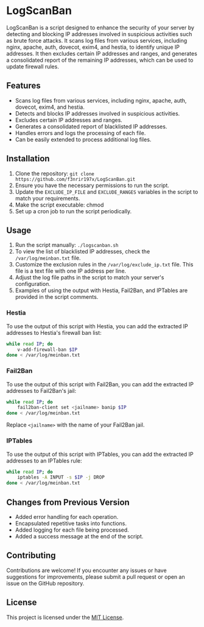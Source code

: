 # LogScanBan

LogScanBan is a script designed to enhance the security of your server by detecting and blocking IP addresses involved in suspicious activities such as brute force attacks. It scans log files from various services, including nginx, apache, auth, dovecot, exim4, and hestia, to identify unique IP addresses. It then excludes certain IP addresses and ranges, and generates a consolidated report of the remaining IP addresses, which can be used to update firewall rules.

## Features

- Scans log files from various services, including nginx, apache, auth, dovecot, exim4, and hestia.
- Detects and blocks IP addresses involved in suspicious activities.
- Excludes certain IP addresses and ranges.
- Generates a consolidated report of blacklisted IP addresses.
- Handles errors and logs the processing of each file.
- Can be easily extended to process additional log files.

## Installation

1. Clone the repository: `git clone https://github.com/f3nrir197x/LogScanBan.git`
2. Ensure you have the necessary permissions to run the script.
3. Update the `EXCLUDE_IP_FILE` and `EXCLUDE_RANGES` variables in the script to match your requirements.
4. Make the script executable: chmod 
5. Set up a cron job to run the script periodically.

## Usage

1. Run the script manually: `./logscanban.sh`
2. To view the list of blacklisted IP addresses, check the `/var/log/meinban.txt` file.
3. Customize the exclusion rules in the `/var/log/exclude_ip.txt` file. This file is a text file with one IP address per line.
4. Adjust the log file paths in the script to match your server's configuration.
5. Examples of using the output with Hestia, Fail2Ban, and IPTables are provided in the script comments.

### Hestia

To use the output of this script with Hestia, you can add the extracted IP addresses to Hestia's firewall ban list:

```bash
while read IP; do
    v-add-firewall-ban $IP
done < /var/log/meinban.txt
```

### Fail2Ban

To use the output of this script with Fail2Ban, you can add the extracted IP addresses to Fail2Ban's jail:

```bash
while read IP; do
    fail2ban-client set <jailname> banip $IP
done < /var/log/meinban.txt
```

Replace `<jailname>` with the name of your Fail2Ban jail.

### IPTables

To use the output of this script with IPTables, you can add the extracted IP addresses to an IPTables rule:

```bash
while read IP; do
    iptables -A INPUT -s $IP -j DROP
done < /var/log/meinban.txt
```

## Changes from Previous Version

- Added error handling for each operation.
- Encapsulated repetitive tasks into functions.
- Added logging for each file being processed.
- Added a success message at the end of the script.

## Contributing

Contributions are welcome! If you encounter any issues or have suggestions for improvements, please submit a pull request or open an issue on the GitHub repository.

## License

This project is licensed under the [MIT License](LICENSE).
